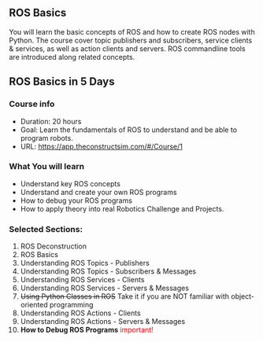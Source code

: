 ## ROS Basics

You will learn the basic concepts of ROS and how to create ROS nodes with Python.
The course cover topic publishers and subscribers, service clients & services, as well as action clients and servers. ROS commandline tools are introduced along related concepts.

## ROS Basics in 5 Days
### Course info
- Duration: 20 hours 
- Goal: Learn the fundamentals of ROS to understand and be able to program robots.
- URL: https://app.theconstructsim.com/#/Course/1

### What You will learn
- Understand key ROS concepts
- Understand and create your own ROS programs
- How to debug your ROS programs
- How to apply theory into real Robotics Challenge and Projects.

### Selected Sections:
1. ROS Deconstruction
2. ROS Basics
3. Understanding ROS Topics - Publishers
4. Understanding ROS Topics - Subscribers & Messages
5. Understanding ROS Services - Clients
6. Understanding ROS Services - Servers & Messages
7. ~~Using Python Classes in ROS~~ Take it if you are NOT familiar with object-oriented programming
8. Understanding ROS Actions - Clients
9. Understanding ROS Actions - Servers & Messages
10. **How to Debug ROS Programs** <span style="color:red;">important!</span>
